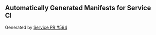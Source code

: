 ## Automatically Generated Manifests for Service CI
Generated by [Service PR #594](https://github.com/trustyai-explainability/trustyai-explainability/pull/594)

